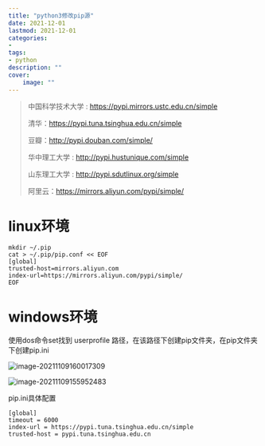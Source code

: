 ```yaml
---
title: "python3修改pip源" 
date: 2021-12-01
lastmod: 2021-12-01
categories: 
- 
tags: 
- python
description: "" 
cover:
    image: "" 
---
```

> 中国科学技术大学 : https://pypi.mirrors.ustc.edu.cn/simple
>
> 清华：https://pypi.tuna.tsinghua.edu.cn/simple
>
> 豆瓣：http://pypi.douban.com/simple/
>
> 华中理工大学 : http://pypi.hustunique.com/simple
>
> 山东理工大学 : http://pypi.sdutlinux.org/simple
>
> 阿里云：https://mirrors.aliyun.com/pypi/simple/

# linux环境

```
mkdir ~/.pip
cat > ~/.pip/pip.conf << EOF 
[global]
trusted-host=mirrors.aliyun.com
index-url=https://mirrors.aliyun.com/pypi/simple/
EOF
```

# windows环境

使用dos命令set找到 userprofile 路径，在该路径下创建pip文件夹，在pip文件夹下创建pip.ini

![image-20211109160017309](https://image.lvbibir.cn/blog/image-20211109160017309.png)

![image-20211109155952483](https://image.lvbibir.cn/blog/image-20211109155952483.png)

pip.ini具体配置

```
[global]
timeout = 6000
index-url = https://pypi.tuna.tsinghua.edu.cn/simple
trusted-host = pypi.tuna.tsinghua.edu.cn
```

